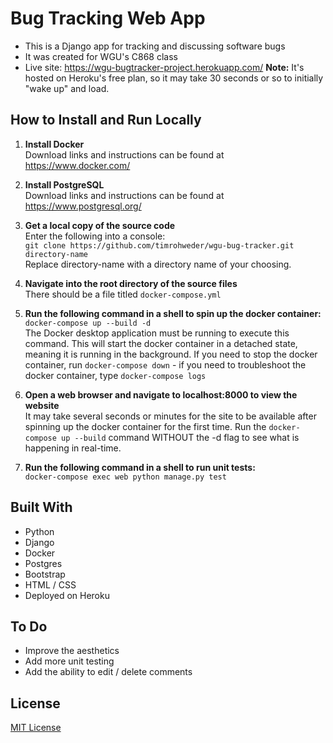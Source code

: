 # Bug Tracking Web App

- This is a Django app for tracking and discussing software bugs
- It was created for WGU's C868 class
- Live site: https://wgu-bugtracker-project.herokuapp.com/ **Note:** It's hosted on Heroku's free plan, so it may take 30 seconds or so to initially "wake up" and load.

## How to Install and Run Locally

1. **Install Docker**\
   Download links and instructions can be found at https://www.docker.com/

2. **Install PostgreSQL**\
   Download links and instructions can be found at https://www.postgresql.org/

3. **Get a local copy of the source code**\
   Enter the following into a console:\
   `git clone https://github.com/timrohweder/wgu-bug-tracker.git directory-name`\
   Replace directory-name with a directory name of your choosing.

4. **Navigate into the root directory of the source files**\
   There should be a file titled `docker-compose.yml`

5. **Run the following command in a shell to spin up the docker container:**\
   `docker-compose up --build -d`\
   The Docker desktop application must be running to execute this command. This will start the docker container in a detached state, meaning it is running in the background. If you need to stop the docker container, run `docker-compose down` - if you need to troubleshoot the docker container, type `docker-compose logs`

6. **Open a web browser and navigate to localhost:8000 to view the website**\
   It may take several seconds or minutes for the site to be available after spinning up the docker container for the first time. Run the `docker-compose up --build` command WITHOUT the -d flag to see what is happening in real-time.

7. **Run the following command in a shell to run unit tests:**\
   `docker-compose exec web python manage.py test`

## Built With

- Python
- Django
- Docker
- Postgres
- Bootstrap
- HTML / CSS
- Deployed on Heroku

## To Do

- Improve the aesthetics
- Add more unit testing
- Add the ability to edit / delete comments

## License

[MIT License](https://choosealicense.com/licenses/mit/)
